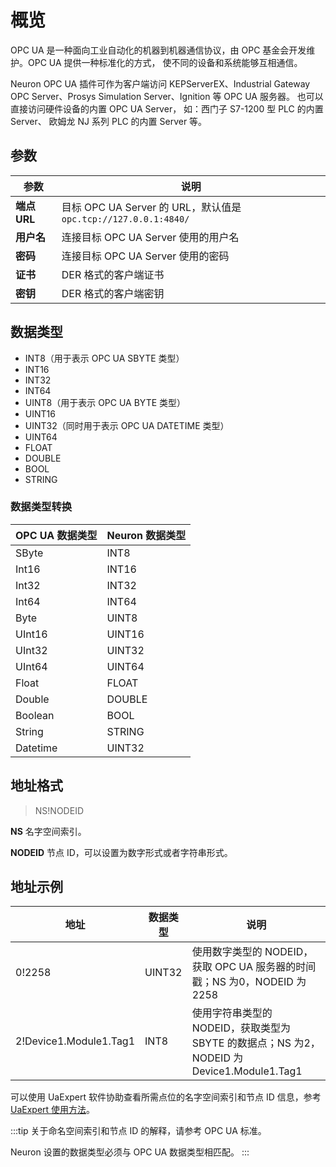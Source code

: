 # 概览

OPC UA 是一种面向工业自动化的机器到机器通信协议，由 OPC 基金会开发维护。OPC UA 提供一种标准化的方式， 使不同的设备和系统能够互相通信。

Neuron OPC UA 插件可作为客户端访问 KEPServerEX、Industrial Gateway OPC Server、Prosys Simulation Server、Ignition 等 OPC UA 服务器。 也可以直接访问硬件设备的内置 OPC UA Server， 如：西门子 S7-1200 型 PLC 的内置 Server、 欧姆龙 NJ 系列 PLC 的内置 Server 等。

## 参数

|  参数              | 说明                        |
| ----------------- | --------------------------- |
| **端点 URL**      | 目标 OPC UA Server 的 URL，默认值是`opc.tcp://127.0.0.1:4840/` |
| **用户名**        | 连接目标 OPC UA Server 使用的用户名     |
| **密码**          | 连接目标 OPC UA Server 使用的密码       |
| **证书**          | DER 格式的客户端证书          |
| **密钥**          | DER 格式的客户端密钥   |

## 数据类型

* INT8（用于表示 OPC UA SBYTE 类型）
* INT16
* INT32
* INT64
* UINT8（用于表示 OPC UA BYTE 类型）
* UINT16
* UINT32（同时用于表示 OPC UA DATETIME 类型）
* UINT64
* FLOAT
* DOUBLE
* BOOL
* STRING

### 数据类型转换

| OPC UA 数据类型 | Neuron 数据类型 |
| --------------- | --------------- |
| SByte           | INT8            |
| Int16           | INT16           |
| Int32           | INT32           |
| Int64           | INT64           |
| Byte            | UINT8           |
| UInt16          | UINT16          |
| UInt32          | UINT32          |
| UInt64          | UINT64          |
| Float           | FLOAT           |
| Double          | DOUBLE          |
| Boolean         | BOOL            |
| String          | STRING          |
| Datetime        | UINT32          |

## 地址格式

> NS!NODEID

**NS** 名字空间索引。

**NODEID** 节点 ID，可以设置为数字形式或者字符串形式。

## 地址示例

| 地址                   | 数据类型 | 说明                                                         |
| ---------------------- | -------- | ------------------------------------------------------------ |
| 0!2258                 | UINT32   | 使用数字类型的 NODEID，获取 OPC UA 服务器的时间戳；NS 为0，NODEID 为2258 |
| 2!Device1.Module1.Tag1 | INT8     | 使用字符串类型的 NODEID，获取类型为 SBYTE 的数据点；NS 为2，NODEID 为 Device1.Module1.Tag1 |

可以使用 UaExpert 软件协助查看所需点位的名字空间索引和节点 ID 信息，参考 [UaExpert 使用方法](./uaexpert.md)。

:::tip
关于命名空间索引和节点 ID 的解释，请参考 OPC UA 标准。

Neuron 设置的数据类型必须与 OPC UA 数据类型相匹配。
:::
